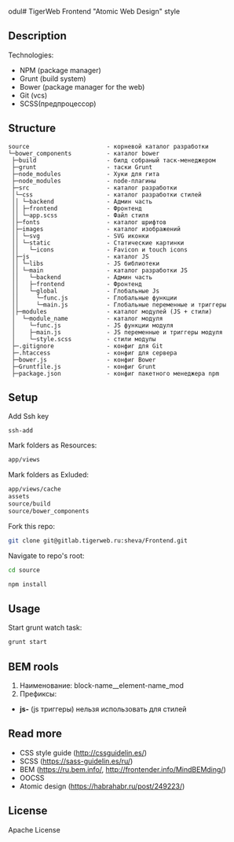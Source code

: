 odul# TigerWeb Frontend
"Atomic Web Design" style

## Description

Technologies:

- NPM (package manager)
- Grunt (build system)
- Bower (package manager for the web)
- Git (vcs)
- SCSS(предпроцессор)

## Structure

```
source                      - корневой каталог разработки
└─bower_components          - каталог bower
 ├─build                    - билд собраный таск-менеджером
 ├─grunt                    - таски Grunt
 ├─node_modules             - Хуки для гита
 ├─node_modules             - node-плагины
 ├─src                      - каталог разработки
 │└─css                     - каталог разработки стилей
 ││ └─backend               - Админ часть
 ││ ├─frontend              - Фронтенд
 ││ └─app.scss              - Файл стиля
 │├─fonts                   - каталог шрифтов
 │├─images                  - каталог изображений
 ││ └─svg                   - SVG иконки 
 ││ └─static                - Статические картинки
 ││   └─icons               - Favicon и touch icons
 │├─js                      - каталог JS
 ││ └─libs                  - JS библиотеки
 ││ └─main                  - каталог разработки JS
 ││   └─backend             - Админ часть
 ││   ├─frontend            - Фронтенд
 ││   └─global              - Глобальные Js
 ││     └─func.js           - Глобальные функции
 ││     └─main.js           - Глобальные переменные и триггеры
 │├─modules                 - каталог модулей (JS + стили)
 │  └─module_name           - каталог модуля
 │    └─func.js             - JS функции модуля
 │    ├─main.js             - JS переменные и триггеры модуля
 │    └─style.scss          - стили модулы
 ├─.gitignore               - конфиг для Git
 ├─.htaccess                - конфиг для сервера
 ├─bower.js                 - конфиг Bower
 ├─Gruntfile.js             - конфиг Grunt
 ├─package.json             - конфиг пакетного менеджера npm
```

## Setup

Add Ssh key
```
ssh-add
```

Mark folders as Resources:

```bash
app/views
```

Mark folders as Exluded:

```bash
app/views/cache
assets
source/build
source/bower_components
```

Fork this repo:

```bash
git clone git@gitlab.tigerweb.ru:sheva/Frontend.git
```

Navigate to repo's root:

```bash
cd source
```

```bash
npm install
```

## Usage


Start grunt watch task:

```bash
grunt start
```

## BEM rools
1) Наименование: block-name__element-name_mod
2) Префиксы:
- **js-** (js триггеры) нельзя использовать для стилей


## Read more
- CSS style guide (http://cssguidelin.es/)
- SCSS (https://sass-guidelin.es/ru/)
- BEM (https://ru.bem.info/, http://frontender.info/MindBEMding/)
- OOCSS 
- Atomic design (https://habrahabr.ru/post/249223/)

## License

Apache License